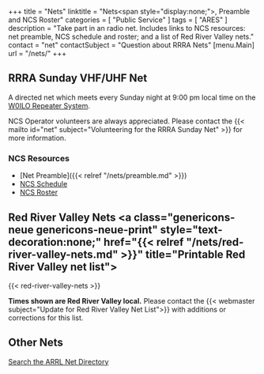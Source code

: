 +++
title = "Nets"
linktitle = "Nets<span style=\"display:none;\">, Preamble and NCS Roster</span>"
categories = [ "Public Service" ]
tags = [ "ARES" ]
description = "Take part in an radio net. Includes links to NCS resources: net preamble, NCS schedule and roster; and a list of Red River Valley nets."
contact = "net"
contactSubject = "Question about RRRA Nets"
[menu.Main]
url = "/nets/"
+++
## RRRA Sunday VHF/UHF Net

A directed net which meets every Sunday
night at 9:00 pm local time on the
[W0ILO Repeater System](/radios/#w0ilo-repeaters). 

NCS Operator volunteers are always appreciated. Please contact
the {{< mailto id="net" subject="Volunteering for the RRRA Sunday Net" >}} for more information.

### NCS Resources

* [Net Preamble]({{< relref "/nets/preamble.md" >}})
* [NCS Schedule](/dates/ncs-schedule/)
* [NCS Roster](/ncs/)

## Red River Valley Nets <a class="genericons-neue genericons-neue-print" style="text-decoration:none;" href="{{< relref "/nets/red-river-valley-nets.md" >}}" title="Printable Red River Valley net list"></a>

{{< red-river-valley-nets >}}

<span class="genericons-neue genericons-neue-warning"></span>
**Times shown are Red River Valley local.**
Please contact the {{< webmaster subject="Update for Red River Valley Net List">}} with additions or corrections for
this list.

## Other Nets

<span class="genericons-neue genericons-neue-info"></span> [Search the ARRL Net Directory](http://www.arrl.org/resources/nets/client/netsearch.html)


